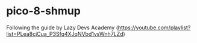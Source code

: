 # pico-8-shmup
Following the guide by Lazy Devs Academy (https://youtube.com/playlist?list=PLea8cjCua_P3Sfq4XJqNVbd1vsWnh7LZd)
